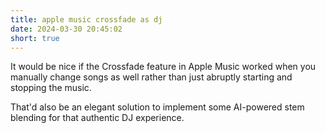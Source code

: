 ```yaml
---
title: apple music crossfade as dj
date: 2024-03-30 20:45:02
short: true
---
```


It would be nice if the Crossfade feature in Apple Music worked when you manually change songs as well rather than just abruptly starting and stopping the music.

That'd also be an elegant solution to implement some AI-powered stem blending for that authentic DJ experience.
